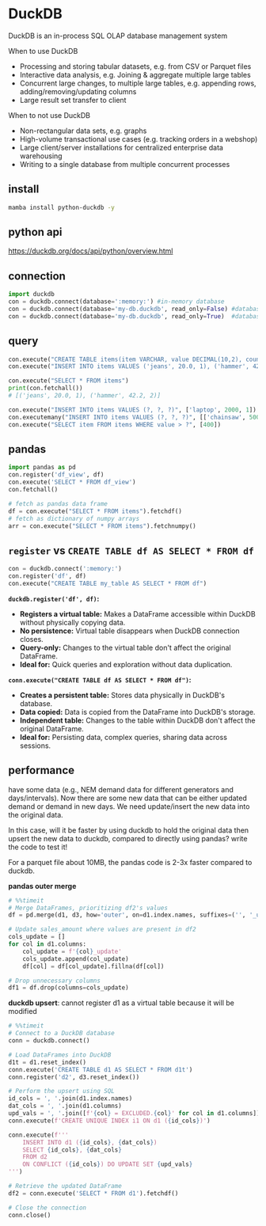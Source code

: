 # DuckDB
DuckDB is an in-process SQL OLAP database management system

When to use DuckDB
- Processing and storing tabular datasets, e.g. from CSV or Parquet files
- Interactive data analysis, e.g. Joining & aggregate multiple large tables
- Concurrent large changes, to multiple large tables, e.g. appending rows, adding/removing/updating columns
- Large result set transfer to client

When to not use DuckDB
- Non-rectangular data sets, e.g. graphs
- High-volume transactional use cases (e.g. tracking orders in a webshop)
- Large client/server installations for centralized enterprise data warehousing
- Writing to a single database from multiple concurrent processes

## install
```sh
mamba install python-duckdb -y
```

## python api
https://duckdb.org/docs/api/python/overview.html

## connection
```py
import duckdb
con = duckdb.connect(database=':memory:') #in-memory database
con = duckdb.connect(database='my-db.duckdb', read_only=False) #database file (not shared between processes)
con = duckdb.connect(database='my-db.duckdb', read_only=True)  #database file (shared between processes)
```

## query
```py
con.execute("CREATE TABLE items(item VARCHAR, value DECIMAL(10,2), count INTEGER)")
con.execute("INSERT INTO items VALUES ('jeans', 20.0, 1), ('hammer', 42.2, 2)")

con.execute("SELECT * FROM items")
print(con.fetchall())
# [('jeans', 20.0, 1), ('hammer', 42.2, 2)]

con.execute("INSERT INTO items VALUES (?, ?, ?)", ['laptop', 2000, 1])
con.executemany("INSERT INTO items VALUES (?, ?, ?)", [['chainsaw', 500, 10], ['iphone', 300, 2]] )
con.execute("SELECT item FROM items WHERE value > ?", [400])
```

## pandas
```py
import pandas as pd
con.register('df_view', df)
con.execute('SELECT * FROM df_view')
con.fetchall()

# fetch as pandas data frame
df = con.execute("SELECT * FROM items").fetchdf()
# fetch as dictionary of numpy arrays
arr = con.execute("SELECT * FROM items").fetchnumpy()
```

## `register` vs `CREATE TABLE df AS SELECT * FROM df`
```py
con = duckdb.connect(':memory:')
con.register('df', df)
con.execute("CREATE TABLE my_table AS SELECT * FROM df")
```

**`duckdb.register('df', df)`:**
- **Registers a virtual table:** Makes a DataFrame accessible within DuckDB without physically copying data.
- **No persistence:** Virtual table disappears when DuckDB connection closes.
- **Query-only:** Changes to the virtual table don't affect the original DataFrame.
- **Ideal for:** Quick queries and exploration without data duplication.

**`conn.execute("CREATE TABLE df AS SELECT * FROM df")`:**
- **Creates a persistent table:** Stores data physically in DuckDB's database.
- **Data copied:** Data is copied from the DataFrame into DuckDB's storage.
- **Independent table:** Changes to the table within DuckDB don't affect the original DataFrame.
- **Ideal for:** Persisting data, complex queries, sharing data across sessions.

## performance
have some data (e.g., NEM demand data for different generators and days/intervals). Now there are some new data that can be either updated demand or demand in new days. We need update/insert the new data into the original data.

In this case, will it be faster by using duckdb to hold the original data then upsert the new data to duckdb, compared to directly using pandas? write the code to test it!

For a parquet file about 10MB, the pandas code is 2-3x faster compared to duckdb.

**pandas outer merge**
```py
# %%timeit
# Merge DataFrames, prioritizing df2's values
df = pd.merge(d1, d3, how='outer', on=d1.index.names, suffixes=('', '_update'))

# Update sales_amount where values are present in df2
cols_update = []
for col in d1.columns:
    col_update = f'{col}_update'
    cols_update.append(col_update)
    df[col] = df[col_update].fillna(df[col])

# Drop unnecessary columns
df1 = df.drop(columns=cols_update)
```

**duckdb upsert**: cannot register d1 as a virtual table because it will be modified 
```py
# %%timeit
# Connect to a DuckDB database
conn = duckdb.connect()

# Load DataFrames into DuckDB
d1t = d1.reset_index()
conn.execute('CREATE TABLE d1 AS SELECT * FROM d1t')
conn.register('d2', d3.reset_index())

# Perform the upsert using SQL
id_cols = ', '.join(d1.index.names)
dat_cols = ', '.join(d1.columns)
upd_vals = ', '.join([f'{col} = EXCLUDED.{col}' for col in d1.columns])
conn.execute(f'CREATE UNIQUE INDEX i1 ON d1 ({id_cols})')

conn.execute(f'''
    INSERT INTO d1 ({id_cols}, {dat_cols})
    SELECT {id_cols}, {dat_cols}
    FROM d2
    ON CONFLICT ({id_cols}) DO UPDATE SET {upd_vals}
''')

# Retrieve the updated DataFrame
df2 = conn.execute('SELECT * FROM d1').fetchdf()

# Close the connection
conn.close()
```
